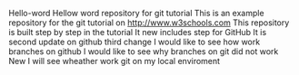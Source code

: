 Hello-word
Hellow word repository for git tutorial
This is an example repository for the git tutorial on http://www.w3schools.com
This repository is built step by step in the tutorial
It new includes step for GitHub
It is second update on github
third change
I would like to see how work branches on github
I would like to see why branches on git did not work
New I will see wheather work git on my local enviroment
